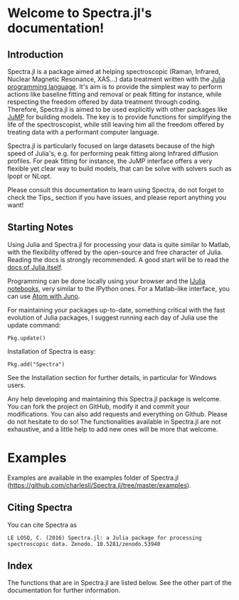 
# Welcome to Spectra.jl's documentation!

## Introduction

Spectra.jl is a package aimed at helping spectroscopic (Raman, Infrared, Nuclear Magnetic Resonance, XAS...) data treatment written with the [Julia programming language](http://julialang.org/). It's aim is to provide the simplest way to perform actions like baseline fitting and removal or peak fitting for instance, while respecting the freedom offered by data treatment through coding. Therefore, Spectra.jl is aimed to be used explicitly with other packages like [JuMP](http://www.juliaopt.org/) for building models. The key is to provide functions for simplifying the life of the spectroscopist, while still leaving him all the freedom offered by treating data with a performant computer language.

Spectra.jl is particularly focused on large datasets because of the high speed of Julia's, e.g. for performing peak fitting along Infrared diffusion profiles. For peak fitting for instance, the JuMP interface offers a very flexible yet clear way to build models, that can be solve with solvers such as Ipopt or NLopt.

Please consult this documentation to learn using Spectra, do not forget to check the Tips_ section if you have issues, and please report anything you want!

## Starting Notes

Using Julia and Spectra.jl for processing your data is quite similar to Matlab, with the flexibility offered by the open-source and free character of Julia. Reading the docs is strongly recommended. A good start will be to read the [docs of Julia itself](http://docs.julialang.org/en/release-0.5/).

Programming can be done locally using your browser and the [IJulia notebooks](https://github.com/JuliaLang/IJulia.jl), very similar to the IPython ones. For a Matlab-like interface, you can use [Atom with Juno](http://junolab.org/).

For maintaining your packages up-to-date, something critical with the fast evolution of Julia packages, I suggest running each day of Julia use the update command:

	Pkg.update()

Installation of Spectra is easy:

	Pkg.add("Spectra")

See the Installation section for further details, in particular for Windows users.

Any help developing and maintaining this Spectra.jl package is welcome. You can fork the project on GitHub, modify it and commit your modifications. You can also add requests and everything on Github. Please do not hesitate to do so! The functionalities available in Spectra.jl are not exhaustive, and a little help to add new ones will be more that welcome.

# Examples

Examples are available in the examples folder of Spectra.jl (https://github.com/charlesll/Spectra.jl/tree/master/examples).

## Citing Spectra

You can cite Spectra as

	LE LOSQ, C. (2016) Spectra.jl: a Julia package for processing spectroscopic data. Zenodo. 10.5281/zenodo.53940

## Index

The functions that are in Spectra.jl are listed below. See the other part of the documentation for further information.
